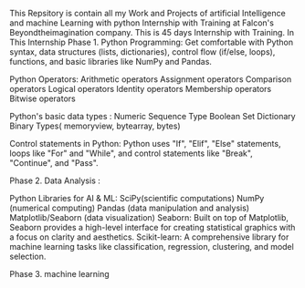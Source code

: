 This Repsitory is contain all my Work and Projects of artificial Intelligence and machine Learning with python Internship with Training at Falcon's Beyondtheimagination company. This is 45 days Internship with Training.
In This Internship
Phase 1. Python Programming: Get comfortable with Python syntax, data structures (lists, dictionaries), control flow (if/else, loops), functions, and basic libraries like NumPy and Pandas.



Python Operators: Arithmetic operators Assignment operators Comparison operators Logical operators Identity operators Membership operators Bitwise operators

Python's basic data types : Numeric Sequence Type Boolean Set Dictionary Binary Types( memoryview, bytearray, bytes)

Control statements in Python: Python uses "If", "Elif", "Else" statements, loops like "For" and "While", and control statements like "Break", "Continue", and "Pass".

Phase 2. Data Analysis :

Python Libraries for AI & ML: SciPy(scientific computations) NumPy (numerical computing) Pandas (data manipulation and analysis) Matplotlib/Seaborn (data visualization) Seaborn: Built on top of Matplotlib, Seaborn provides a high-level interface for creating statistical graphics with a focus on clarity and aesthetics. Scikit-learn: A comprehensive library for machine learning tasks like classification, regression, clustering, and model selection.


Phase 3. machine learning
